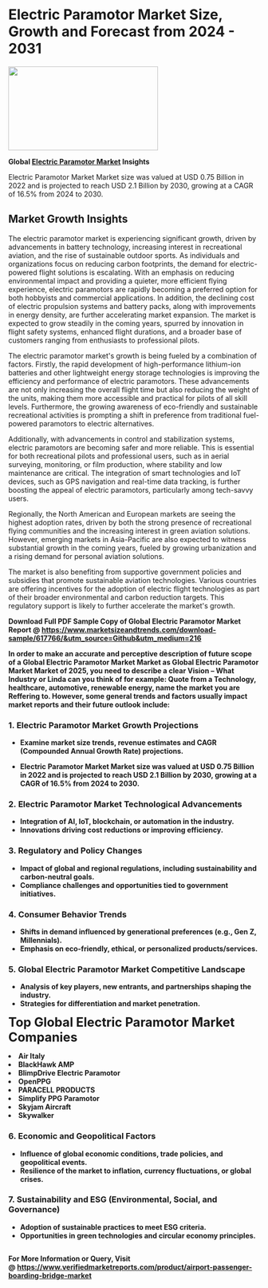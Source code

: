 <H1>Electric Paramotor Market Size, Growth and Forecast from 2024 - 2031</H1><img class="aligncenter size-medium wp-image-584254" src="https://thirdeyenews.in/wp-content/uploads/2024/09/Global-Market-Research-300x168.jpeg" alt="" width="300" height="168" /><p><strong>Global&nbsp;<a href="https://www.marketsizeandtrends.com/download-sample/617766/&amp;utm_source=Github&utm_medium=216">Electric Paramotor Market</a> Insights</strong></p><p>Electric Paramotor Market Market size was valued at USD 0.75 Billion in 2022 and is projected to reach USD 2.1 Billion by 2030, growing at a CAGR of 16.5% from 2024 to 2030.</p><p><h2>Market Growth Insights</h2> <p>The electric paramotor market is experiencing significant growth, driven by advancements in battery technology, increasing interest in recreational aviation, and the rise of sustainable outdoor sports. As individuals and organizations focus on reducing carbon footprints, the demand for electric-powered flight solutions is escalating. With an emphasis on reducing environmental impact and providing a quieter, more efficient flying experience, electric paramotors are rapidly becoming a preferred option for both hobbyists and commercial applications. In addition, the declining cost of electric propulsion systems and battery packs, along with improvements in energy density, are further accelerating market expansion. The market is expected to grow steadily in the coming years, spurred by innovation in flight safety systems, enhanced flight durations, and a broader base of customers ranging from enthusiasts to professional pilots.</p> <p><strong></strong></p> <p>The electric paramotor market's growth is being fueled by a combination of factors. Firstly, the rapid development of high-performance lithium-ion batteries and other lightweight energy storage technologies is improving the efficiency and performance of electric paramotors. These advancements are not only increasing the overall flight time but also reducing the weight of the units, making them more accessible and practical for pilots of all skill levels. Furthermore, the growing awareness of eco-friendly and sustainable recreational activities is prompting a shift in preference from traditional fuel-powered paramotors to electric alternatives.</p> <p>Additionally, with advancements in control and stabilization systems, electric paramotors are becoming safer and more reliable. This is essential for both recreational pilots and professional users, such as in aerial surveying, monitoring, or film production, where stability and low maintenance are critical. The integration of smart technologies and IoT devices, such as GPS navigation and real-time data tracking, is further boosting the appeal of electric paramotors, particularly among tech-savvy users.</p> <p>Regionally, the North American and European markets are seeing the highest adoption rates, driven by both the strong presence of recreational flying communities and the increasing interest in green aviation solutions. However, emerging markets in Asia-Pacific are also expected to witness substantial growth in the coming years, fueled by growing urbanization and a rising demand for personal aviation solutions.</p> <p>The market is also benefiting from supportive government policies and subsidies that promote sustainable aviation technologies. Various countries are offering incentives for the adoption of electric flight technologies as part of their broader environmental and carbon reduction targets. This regulatory support is likely to further accelerate the market's growth.</p> <p><strong></p><p><span class=""><strong>Download Full PDF Sample Copy of Global Electric Paramotor Market Report</strong> @ <a href="https://www.marketsizeandtrends.com/download-sample/617766/&amp;utm_source=Github&utm_medium=216" target="_blank">https://www.marketsizeandtrends.com/download-sample/617766/&amp;utm_source=Github&utm_medium=216</a></span></p><p>In order to make an accurate and perceptive description of future scope of a Global&nbsp;Electric Paramotor Market Market as Global&nbsp;Electric Paramotor Market Market of 2025, you need to describe a clear Vision &ndash; What Industry or Linda can you think of for example: Quote from a Technology, healthcare, automotive, renewable energy, name the market you are Reffering to. However, some general trends and factors usually impact market reports and their future outlook include:</p><h3>1.&nbsp;<strong>Electric Paramotor Market Growth Projections</strong></h3><ul><li>Examine market size trends, revenue estimates and CAGR (Compounded Annual Growth Rate) projections.</li><li><p>Electric Paramotor Market Market size was valued at USD 0.75 Billion in 2022 and is projected to reach USD 2.1 Billion by 2030, growing at a CAGR of 16.5% from 2024 to 2030.</p></li></ul><h3>2.&nbsp;<strong>Electric Paramotor Market Technological Advancements</strong></h3><ul><li>Integration of AI, IoT, blockchain, or automation in the industry.</li><li>Innovations driving cost reductions or improving efficiency.</li></ul><h3>3.&nbsp;<strong>Regulatory and Policy Changes</strong></h3><ul><li>Impact of global and regional regulations, including sustainability and carbon-neutral goals.</li><li>Compliance challenges and opportunities tied to government initiatives.</li></ul><h3>4.&nbsp;<strong>Consumer Behavior Trends</strong></h3><ul><li>Shifts in demand influenced by generational preferences (e.g., Gen Z, Millennials).</li><li>Emphasis on eco-friendly, ethical, or personalized products/services.</li></ul><h3>5.&nbsp;<strong>Global Electric Paramotor Market Competitive Landscape</strong></h3><ul><li>Analysis of key players, new entrants, and partnerships shaping the industry.</li><li>Strategies for differentiation and market penetration.</li></ul><p data-pm-slice="1 1 []"><span style="color: inherit; font-family: inherit; font-size: 25px;">Top Global Electric Paramotor Market Companies</span></p><div class="" data-test-id=""><p><li>Air Italy</li><li> BlackHawk AMP</li><li> BlimpDrive Electric Paramotor</li><li> OpenPPG</li><li> PARACELL PRODUCTS</li><li> Simplify PPG Paramotor</li><li> Skyjam Aircraft</li><li> Skywalker</li></p></div><h3>6.&nbsp;<strong>Economic and Geopolitical Factors</strong></h3><ul><li>Influence of global economic conditions, trade policies, and geopolitical events.</li><li>Resilience of the market to inflation, currency fluctuations, or global crises.</li></ul><h3>7.&nbsp;<strong>Sustainability and ESG (Environmental, Social, and Governance)</strong></h3><ul><li>Adoption of sustainable practices to meet ESG criteria.</li><li>Opportunities in green technologies and circular economy principles.</li></ul><h2><strong style="font-size: 14px;">For More Information or Query, Visit @&nbsp;</strong><a style="background-color: #ffffff; font-size: 14px;" href="https://www.marketsizeandtrends.com/report/electric-paramotor-market/" target="_blank">https://www.verifiedmarketreports.com/product/airport-passenger-boarding-bridge-market</a></h2>
